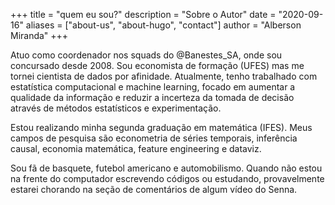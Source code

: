 +++
title = "quem eu sou?"
description = "Sobre o Autor"
date = "2020-09-16"
aliases = ["about-us", "about-hugo", "contact"]
author = "Alberson Miranda"
+++

Atuo como coordenador nos squads do \@Banestes_SA, onde sou concursado desde 2008. Sou economista de formação (UFES) mas me tornei cientista de dados por afinidade. Atualmente, tenho trabalhado com estatística computacional e machine learning, focado em aumentar a qualidade da informação e reduzir a incerteza da tomada de decisão através de métodos estatísticos e experimentação.

Estou realizando minha segunda graduação em matemática (IFES). Meus campos de pesquisa são econometria de séries temporais, inferência causal, economia matemática, feature engineering e dataviz.

Sou fã de basquete, futebol americano e automobilismo. Quando não estou na frente do computador escrevendo códigos ou estudando, provavelmente estarei chorando na seção de comentários de algum vídeo do Senna.
